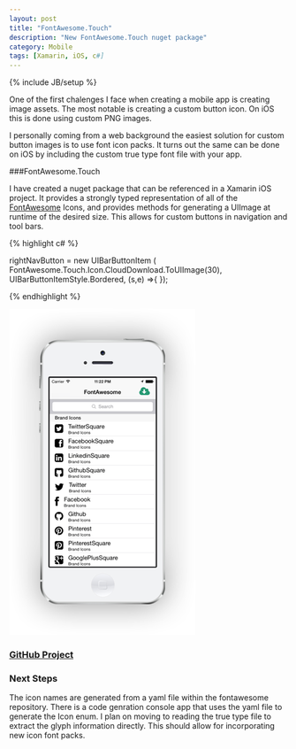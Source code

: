 ```yaml
---
layout: post
title: "FontAwesome.Touch"
description: "New FontAwesome.Touch nuget package"
category: Mobile
tags: [Xamarin, iOS, c#]
---
```

{% include JB/setup %}

One of the first chalenges I face when creating a mobile app is creating image assets.
  The most notable is creating a custom button icon.
  On iOS this is done using custom PNG images.

  I personally coming from a web background the easiest solution for custom button images is to use font icon packs.
  It turns out the same can be done on iOS by including the custom true type font file with your app.

###FontAwesome.Touch

I have created a nuget package that can be referenced in a Xamarin iOS project.
  It provides a strongly typed representation of all of the [FontAwesome](http://fontawesome.io/icons/) Icons, and provides methods for generating a UIImage at runtime of the desired size.
  This allows for custom buttons in navigation and tool bars.

{% highlight c# %}

rightNavButton = new UIBarButtonItem (
  FontAwesome.Touch.Icon.CloudDownload.ToUIImage(30),
  UIBarButtonItemStyle.Bordered, (s,e) =>{
});

{% endhighlight %}

![See Here](https://raw.githubusercontent.com/mhail/FontAwesome.Touch/master/Art/sample-app.png)

### [GitHub Project](https://github.com/mhail/FontAwesome.Touch)

### Next Steps

The icon names are generated from a yaml file within the fontawesome repository.
  There is a code genration console app that uses the yaml file to generate the Icon enum.
  I plan on moving to reading the true type file to extract the glyph information directly.
  This should allow for incorporating new icon font packs.
